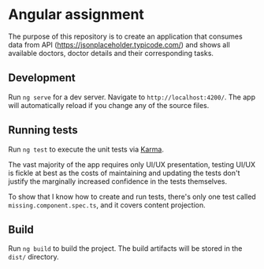 # Angular assignment

The purpose of this repository is to create an application that consumes data from
API (https://jsonplaceholder.typicode.com/) and shows all available doctors, doctor details and their corresponding
tasks.

## Development

Run `ng serve` for a dev server. Navigate to `http://localhost:4200/`. The app will automatically reload if you change
any of the source files.

## Running tests

Run `ng test` to execute the unit tests via [Karma](https://karma-runner.github.io).

The vast majority of the app requires only UI/UX presentation, testing UI/UX is fickle at best as the costs of
maintaining and updating the tests don't justify the marginally increased confidence in the tests themselves.

To show that I know how to create and run tests, there's only one test called `missing.component.spec.ts`, and it covers
content projection.

## Build

Run `ng build` to build the project. The build artifacts will be stored in the `dist/` directory.

